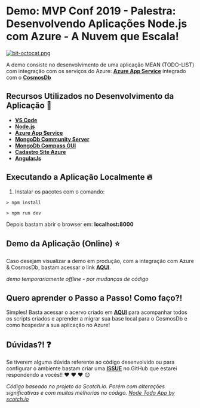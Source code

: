 # Demo: MVP Conf 2019 - Palestra: Desenvolvendo Aplicações Node.js com Azure - A Nuvem que Escala!

[![bit-octocat.png](https://i.postimg.cc/LX6SNKBH/bit-octocat.png)](https://postimg.cc/kVZLgHpZ)

A demo consiste no desenvolvimento de uma aplicação MEAN (TODO-LIST) com integração com os serviços do Azure: **[Azure App Service](https://aka.ms/AA4qm7c)** integrado com o **[CosmosDb](https://aka.ms/AA4qm7e)**

## Recursos Utilizados no Desenvolvimento da Aplicação :rocket:

- **[VS Code](http://bit.ly/2IhTeUb)**
- **[Node.js](https://nodejs.org/en/)**
- **[Azure App Service](https://aka.ms/AA4qm7c)**
- **[MongoDb Community Server](https://www.mongodb.com/download-center/community)**
- **[MongoDb Compass GUI](https://www.mongodb.com/download-center/compass)**
- **[Cadastro Site Azure](http://bit.ly/2I7Kj8u)**
- **[AngularJs](https://angularjs.org/)**

## Executando a Aplicação Localmente 🔥

1) Instalar os pacotes com o comando:

```
> npm install
```

```
> npm run dev
```

Depois bastam abrir o browser em: **localhost:8000**

## Demo da Aplicação (Online) ⭐️

Caso desejam visualizar a demo em produção, com a integração com Azure & CosmosDb, bastam acessar o link **[AQUI](https://teste-todo-workshop.azurewebsites.net/)**.

_demo temporariamente offline - por mudanças de código_

## Quero aprender o Passo a Passo! Como faço?!

Simples! Basta acessar o acervo criado em **[AQUI](/passo-a-passo/02-hospedagem-webapp-azure.md)** para acompanhar todos os scripts criados e aprender a migrar sua base local para o CosmosDb e como hospedar a sua aplicação no Azure!

## Dúvidas?! ❓

Se tiverem alguma dúvida referente ao código desenvolvido ou para configurar o ambiente bastam criar uma **[ISSUE](https://github.com/glaucia86/workshop-azure-fundamentals/issues)** no GitHub que estarei respondendo a vocês!! :heart: :heart: :heart: :blush:

_Código baseado no projeto do Scotch.io. Porém com alterações significativas e com muitas melhorias no código. [Node Todo App by scotch.io](https://github.com/scotch-io/node-todo)_
